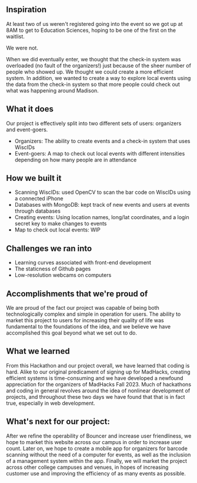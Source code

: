 ## Inspiration

At least two of us weren't registered going into the event so we got up at 8AM to get to Education Sciences, hoping to be one of the first on the waitlist. 

We were not. 

When we did eventually enter, we thought that the check-in system was overloaded (no fault of the organizers!) just because of the sheer number of people who showed up. We thought we could create a more efficient system. In addition, we wanted to create a way to explore local events using the data from the check-in system so that more people could check out what was happening around Madison.   

## What it does

Our project is effectively split into two different sets of users: organizers and event-goers. 

- Organizers: The ability to create events and a check-in system that uses WiscIDs
- Event-goers: A map to check out local events with different intensities depending on how many people are in attendance 

## How we built it

- Scanning WiscIDs: used OpenCV to scan the bar code on WiscIDs using a connected iPhone
- Databases with MongoDB: kept track of new events and users at events through databases
- Creating events: Using location names, long/lat coordinates, and a login secret key to make changes to events
- Map to check out local events: WIP

## Challenges we ran into
- Learning curves associated with front-end development
- The staticness of Github pages
- Low-resolution webcams on computers
  
## Accomplishments that we're proud of
We are proud of the fact our project was capable of being both technologically complex and simple in operation for users. The ability to market this project to users for increasing their quality of life was fundamental to the foundations of the idea, and we believe we have accomplished this goal beyond what we set out to do. 

## What we learned
From this Hackathon and our project overall, we have learned that coding is hard. Alike to our original predicament of signing up for MadHacks, creating efficient systems is time-consuming and we have developed a newfound appreciation for the organizers of MadHacks Fall 2023. Much of hackathons and coding in general revolves around the idea of nonlinear development of projects, and throughout these two days we have found that that is in fact true, especially in web development. 

## What's next for our project:
After we refine the operability of Bouncer and increase user friendliness, we hope to market this website across our campus in order to increase user count. Later on, we hope to create a mobile app for organizers for barcode scanning without the need of a computer for events, as well as the inclusion of a management system within the app. Finally, we will market the project across other college campuses and venues, in hopes of increasing customer use and improving the efficiency of as many events as possible. 
